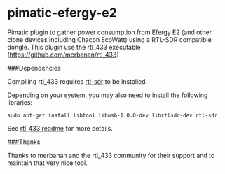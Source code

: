 pimatic-efergy-e2
=======================

Pimatic plugin to gather power consumption from Efergy E2 (and other clone devices including Chacon EcoWatt)
using a RTL-SDR compatible dongle.
This plugin use the rtl_433 executable (https://github.com/merbanan/rtl_433)

###Dependencies

Compiling rtl_433 requires [rtl-sdr](http://sdr.osmocom.org/trac/wiki/rtl-sdr) to be installed.

Depending on your system, you may also need to install the following libraries:

    sudo apt-get install libtool libusb-1.0.0-dev librtlsdr-dev rtl-sdr

See [rtl_433 readme](https://github.com/merbanan/rtl_433/blob/master/README.md) for more details.

###Thanks

Thanks to merbanan and the rtl_433 community for their support and to maintain that very nice tool.